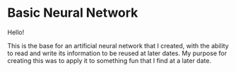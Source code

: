 # Basic Neural Network

Hello!

  This is the base for an artificial neural network that I created, with the ability to read and write its information to be reused at later dates. My purpose for creating this was to apply it to something fun that I find at a later date.
